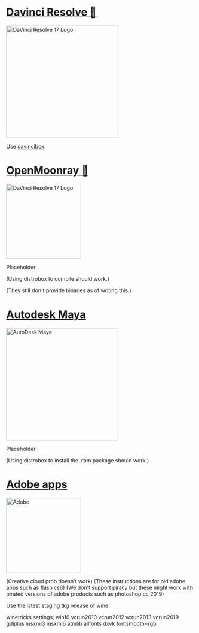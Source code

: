 # [Davinci Resolve 🎥](https://www.blackmagicdesign.com/products/davinciresolve)
<img src="https://upload.wikimedia.org/wikipedia/commons/4/4d/DaVinci_Resolve_Studio.png" alt="DaVinci Resolve 17 Logo" width="300"/>

Use [davincibox](https://github.com/zelikos/davincibox)

# [OpenMoonray 🌙](https://github.com/dreamworksanimation/openmoonray)

<img src="https://avatars.githubusercontent.com/u/1458180?s=200&v=4" alt="DaVinci Resolve 17 Logo" width="200"/>

Placeholder

(Using distrobox to compile should work.) 

(They still don't provide binaries as of writing this.)

# [Autodesk Maya](https://www.autodesk.com/products/maya/overview)
<img src="https://i.pinimg.com/originals/a6/a4/bf/a6a4bfb514e96ecf6fdbb6cce692cc48.png" alt="AutoDesk Maya" width="300"/>

Placeholder

(Using distrobox to install the .rpm package should work.)

# [Adobe apps](https://adobe.com/) 

<img src="https://www.edigitalagency.com.au/wp-content/uploads/Adobe-logo-png-red-vertical-218x300.png" alt="Adobe" width="200"/>

(Creative cloud prob doesn't work) (These instructions are for old adobe apps such as flash cs6) (We don't support piracy but these might work with pirated versions of adobe products such as photoshop cc 2019)

Use the latest staging tkg release of wine

winetricks settings; win10 vcrun2010 vcrun2012 vcrun2013 vcrun2019 gdiplus msxml3 msxml6 atmlib allfonts dxvk
fontsmooth=rgb
